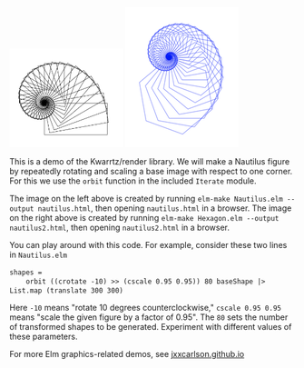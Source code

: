 
<img src="nautilus.png" width="200px"> <img src="nautilus_blue3.png">

This is a demo of the Kwarrtz/render library.  We will make a Nautilus figure
by repeatedly rotating and scaling a base image with respect to one corner.
For this we use the `orbit` function in the included `Iterate` module.

The image on the left above is created by running `elm-make Nautilus.elm --output nautilus.html`, then opening `nautilus.html` in a browser.  The image on the right above is created by running `elm-make Hexagon.elm --output nautilus2.html`, then opening `nautilus2.html` in a browser. 

You can play around with this code. For example, consider these two lines in `Nautilus.elm`
```
shapes =
    orbit ((crotate -10) >> (cscale 0.95 0.95)) 80 baseShape |> List.map (translate 300 300)
```
Here `-10` means "rotate 10 degrees counterclockwise," `cscale 0.95 0.95` means
"scale the given figure by a factor of 0.95".  The `80` sets the number of transformed
shapes to be generated.  Experiment with different values of these parameters.

For more Elm graphics-related demos, see <a href="http://jxxcarlson.github.io">jxxcarlson.github.io</a>

